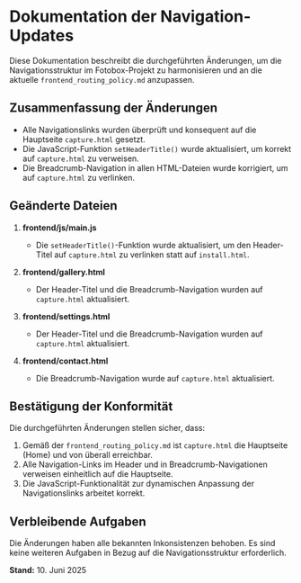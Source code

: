 # Dokumentation der Navigation-Updates

Diese Dokumentation beschreibt die durchgeführten Änderungen, um die Navigationsstruktur im Fotobox-Projekt zu harmonisieren und an die aktuelle `frontend_routing_policy.md` anzupassen.

## Zusammenfassung der Änderungen

* Alle Navigationslinks wurden überprüft und konsequent auf die Hauptseite `capture.html` gesetzt.
* Die JavaScript-Funktion `setHeaderTitle()` wurde aktualisiert, um korrekt auf `capture.html` zu verweisen.
* Die Breadcrumb-Navigation in allen HTML-Dateien wurde korrigiert, um auf `capture.html` zu verlinken.

## Geänderte Dateien

1. **frontend/js/main.js**
   - Die `setHeaderTitle()`-Funktion wurde aktualisiert, um den Header-Titel auf `capture.html` zu verlinken statt auf `install.html`.

2. **frontend/gallery.html**
   - Der Header-Titel und die Breadcrumb-Navigation wurden auf `capture.html` aktualisiert.

3. **frontend/settings.html**
   - Der Header-Titel und die Breadcrumb-Navigation wurden auf `capture.html` aktualisiert.

4. **frontend/contact.html**
   - Die Breadcrumb-Navigation wurde auf `capture.html` aktualisiert.

## Bestätigung der Konformität

Die durchgeführten Änderungen stellen sicher, dass:

1. Gemäß der `frontend_routing_policy.md` ist `capture.html` die Hauptseite (Home) und von überall erreichbar.
2. Alle Navigation-Links im Header und in Breadcrumb-Navigationen verweisen einheitlich auf die Hauptseite.
3. Die JavaScript-Funktionalität zur dynamischen Anpassung der Navigationslinks arbeitet korrekt.

## Verbleibende Aufgaben

Die Änderungen haben alle bekannten Inkonsistenzen behoben. Es sind keine weiteren Aufgaben in Bezug auf die Navigationsstruktur erforderlich.

**Stand:** 10. Juni 2025
